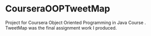 # CourseraOOPTweetMap
Project for Coursera Object Oriented Programming in Java Course . TweetMap was the final assignment work I produced.
